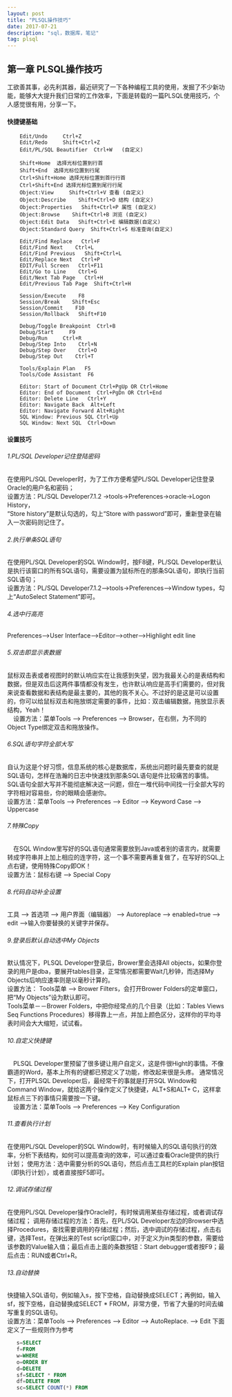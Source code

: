 ```yaml
---
layout: post
title: "PLSQL操作技巧"
date: 2017-07-21 
description: "sql，数据库，笔记"
tag: plsql
---  
```


## 第一章 PLSQL操作技巧

工欲善其事，必先利其器，最近研究了一下各种编程工具的使用，发掘了不少新功能，能够大大提升我们日常的工作效率，下面是转载的一篇PLSQL使用技巧，个人感觉很有用，分享一下。

#### 快捷键基础 
```
    Edit/Undo     Ctrl+Z
    Edit/Redo     Shift+Ctrl+Z
    Edit/PL/SQL Beautifier  Ctrl+W   (自定义)

    Shift+Home  选择光标位置到行首
    Shift+End  选择光标位置到行尾
    Ctrl+Shift+Home 选择光标位置到首行行首
    Ctrl+Shift+End 选择光标位置到尾行行尾
    Object:View     Shift+Ctrl+V 查看 (自定义)
    Object:Describe    Shift+Ctrl+D 结构 (自定义)
    Object:Properties   Shift+Ctrl+P 属性 (自定义)
    Object:Browse    Shift+Ctrl+B 浏览 (自定义)
    Object:Edit Data   Shift+Ctrl+E 编辑数据(自定义)
    Object:Standard Query  Shift+Ctrl+S 标准查询(自定义)

    Edit/Find Replace   Ctrl+F
    Edit/Find Next    Ctrl+L
    Edit/Find Previous   Shift+Ctrl+L
    Edit/Replace Next   Ctrl+P
    EDIT/Full Screen   Ctrl+F11
    Edit/Go to Line    Ctrl+G
    Edit/Next Tab Page   Ctrl+H
    Edit/Previous Tab Page  Shift+Ctrl+H

    Session/Execute    F8
    Session/Break    Shift+Esc
    Session/Commit    F10
    Session/Rollback   Shift+F10

    Debug/Toggle Breakpoint  Ctrl+B
    Debug/Start     F9
    Debug/Run     Ctrl+R
    Debug/Step Into    Ctrl+N
    Debug/Step Over    Ctrl+O
    Debug/Step Out    Ctrl+T

    Tools/Explain Plan   F5
    Tools/Code Assistant  F6

    Editor: Start of Document Ctrl+PgUp OR Ctrl+Home
    Editor: End of Document  Ctrl+PgDn OR Ctrl+End
    Editor: Delete Line   Ctrl+Y
    Editor: Navigate Back  Alt+Left
    Editor: Navigate Forward Alt+Right
    SQL Window: Previous SQL Ctrl+Up
    SQL Window: Next SQL  Ctrl+Down
```
#### 设置技巧 


###### 1.PL/SQL Developer记住登陆密码  
在使用PL/SQL Developer时，为了工作方便希望PL/SQL Developer记住登录Oracle的用户名和密码；  
设置方法：PL/SQL Developer7.1.2 ->tools->Preferences->oracle->Logon History，  
“Store history”是默认勾选的，勾上“Store with password”即可，重新登录在输入一次密码则记住了。


###### 2.执行单条SQL语句  
在使用PL/SQL Developer的SQL Window时，按F8键，PL/SQL Developer默认是执行该窗口的所有SQL语句，需要设置为鼠标所在的那条SQL语句，即执行当前SQL语句；  
设置方法：PL/SQL Developer7.1.2-->tools->Preferences-->Window types，勾上“AutoSelect Statement”即可。


###### 4.选中行高亮  
Preferences-->User Interface-->Editor-->other-->Highlight edit line


###### 5.双击即显示表数据  
鼠标双击表或者视图时的默认响应实在让我感到失望，因为我最关心的是表结构和数据，但是双击后这两件事情都没有发生，也许默认响应是高手们需要的，但对我来说查看数据和表结构是最主要的，其他的我不关心。不过好的是这是可以设置的，你可以给鼠标双击和拖放绑定需要的事件，比如：双击编辑数据，拖放显示表结构，Yeah！  
　设置方法：菜单Tools --> Preferences --> Browser，在右侧，为不同的Object Type绑定双击和拖放操作。


###### 6.SQL语句字符全部大写  
自认为这是个好习惯，信息系统的核心是数据库，系统出问题时最先要查的就是SQL语句，怎样在浩瀚的日志中快速找到那条SQL语句是件比较痛苦的事情。 SQL语句全部大写并不能彻底解决这一问题，但在一堆代码中间找一行全部大写的字符相对容易些，你的眼睛会感谢你。  
 设置方法：菜单Tools --> Preferences --> Editor --> Keyword Case --> Uppercase


###### 7.特殊Copy    
　在SQL Window里写好的SQL语句通常需要放到Java或者别的语言内，就需要转成字符串并上加上相应的连字符，这一个事不需要再重复做了，在写好的SQL上点右键，使用特殊Copy即OK！  
 设置方法：鼠标右键 --> Special Copy


###### 8.代码自动补全设置
 工具 --> 首选项  --> 用户界面（编辑器） --> Autoreplace --> enabled=true --> edit -->输入你要替换的关键字并保存。
 

###### 9.登录后默认自动选中My Objects  
 默认情况下，PLSQL Developer登录后，Brower里会选择All objects，如果你登录的用户是dba，要展开tables目录，正常情况都需要Wait几秒钟，而选择My Objects后响应速率则是以毫秒计算的。  
 设置方法：
 Tools菜单 --> Brower Filters，会打开Brower Folders的定单窗口，把“My Objects”设为默认即可。  
 Tools菜单－－Brower Folders，中把你经常点的几个目录（比如：Tables Views Seq Functions Procedures）移得靠上一点，并加上颜色区分，这样你的平均寻表时间会大大缩短，试试看。
　
###### 10.自定义快捷键   
　PLSQL Developer里预留了很多键让用户自定义，这是件很Hight的事情。不像霸道的Word，基本上所有的键都已预定义了功能，修改起来很是头疼。 通常情况下，打开PLSQL Developer后，最经常干的事就是打开SQL Window和Command Window，就给这两个操作定义了快捷键，ALT+S和ALT+ C，这样拿鼠标点三下的事情只需要按一下键。  
　设置方法：菜单Tools --> Preferences --> Key Configuration
　

###### 11.查看执行计划
  在使用PL/SQL Developer的SQL Window时，有时候输入的SQL语句执行的效率，分析下表结构，如何可以提高查询的效率，可以通过查看Oracle提供的执行计划；
 使用方法：选中需要分析的SQL语句，然后点击工具栏的Explain plan按钮（即执行计划），或者直接按F5即可。


###### 12.调试存储过程
  在使用PL/SQL Developer操作Oracle时，有时候调用某些存储过程，或者调试存储过程；
 调用存储过程的方法：首先，在PL/SQL Developer左边的Browser中选择Procedures，查找需要调用的存储过程；然后，选中调试的存储过程，点击右键，选择Test，在弹出来的Test scrīpt窗口中，对于定义为in类型的参数，需要给该参数的Value输入值；最后点击上面的条数按钮：Start debugger或者按F9；最后点击：RUN或者Ctrl+R。


###### 13.自动替换
 快捷输入SQL语句，例如输入s，按下空格，自动替换成SELECT；再例如，输入sf，按下空格，自动替换成SELECT * FROM，非常方便，节省了大量的时间去编写重复的SQL语句。  
 设置方法：菜单Tools --> Preferences --> Editor --> AutoReplace. --> Edit
 下面定义了一些规则作为参考
 ```sql
    s=SELECT  
    f=FROM  
    w=WHERE  
    o=ORDER BY  
    d=DELETE  
    sf=SELECT * FROM  
    df=DELETE FROM  
    sc=SELECT COUNT(*) FROM
```




